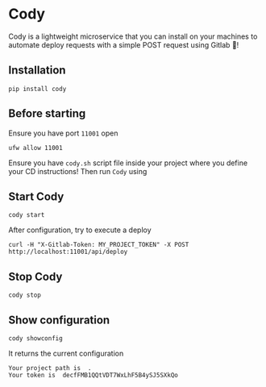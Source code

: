# Cody

Cody is a lightweight microservice that you can install on your machines to automate deploy requests with a simple POST request using Gitlab 🦊!

## Installation

    pip install cody

## Before starting

Ensure you have port `11001` open

    ufw allow 11001

Ensure you have `cody.sh` script file inside your project where you define your CD instructions! Then run `Cody` using

## Start Cody

    cody start

After configuration, try to execute a deploy

    curl -H "X-Gitlab-Token: MY_PROJECT_TOKEN" -X POST http://localhost:11001/api/deploy

## Stop Cody

    cody stop

## Show configuration

    cody showconfig

It returns the current configuration

    Your project path is  .
    Your token is  decfFMB1QQtVDT7WxLhF5B4ySJ5SXkQo
